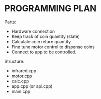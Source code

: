 # PROGRAMMING PLAN

Parts:
- Hardware connection
- Keep track of coin quantity (state)
- Calculate coin return quantity
- Fine tune motor control to dispense coins
- Connect to app to be controlled.

Structure:
- infrared.cpp
- motor.cpp
- calc.cpp
- app.cpp (or api.cpp)
- main.cpp
